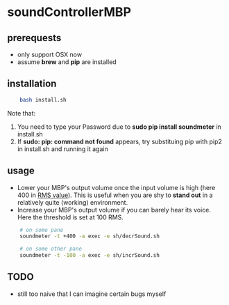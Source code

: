 # soundControllerMBP

## prerequests
- only support OSX now
- assume __brew__ and __pip__ are installed 

## installation
```bash
    bash install.sh
```
Note that:
1. You need to type your Password due to __sudo pip install soundmeter__ in install.sh
2. If __sudo: pip: command not found__ appears, try substituing pip with pip2 in install.sh and running it again

## usage
- Lower your MBP's output volume once the input volume is high (here 400 in [RMS value](https://en.wikipedia.org/wiki/Root_mean_square)). This is useful when you are shy to __stand out__ in a relatively quite (working) environment.
- Increase your MBP's output volume if you can barely hear its voice. Here the threshold is set at 100 RMS.
```bash
    # on some pane
    soundmeter -t +400 -a exec -e sh/decrSound.sh

    # on some other pane
    soundmeter -t -100 -a exec -e sh/incrSound.sh
```

## TODO
- still too naive that I can imagine certain bugs myself
